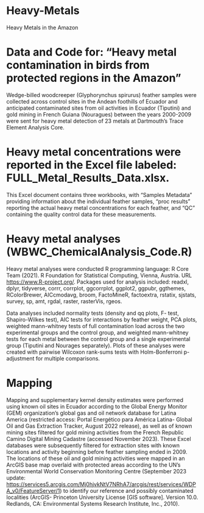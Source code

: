 # Heavy-Metals
Heavy Metals in the Amazon

# Data and Code for: “Heavy metal contamination in birds from protected regions in the Amazon”
Wedge-billed woodcreeper (Glyphorynchus spirurus) feather samples were collected across control sites in the Andean foothills of Ecuador and anticipated contaminated sites from oil activities in Ecuador (Tiputini) and gold mining in French Guiana (Nouragues) between the years 2000-2009 were sent for heavy metal detection of 23 metals at Dartmouth’s Trace Element Analysis Core. 

# Heavy metal concentrations were reported in the Excel file labeled: FULL_Metal_Results_Data.xlsx. 
This Excel document contains three workbooks, with “Samples Metadata” providing information about the individual feather samples, “proc results” reporting the actual heavy metal concentrations for each feather, and “QC” containing the quality control data for these measurements.

# Heavy metal analyses (WBWC_ChemicalAnalysis_Code.R)
Heavy metal analyses were conducted R programming language: R Core Team (2021). R Foundation for Statistical Computing, Vienna, Austria. URL https://www.R-project.org/. Packages used for analysis included: readxl, dplyr, tidyverse, corrr, corrplot, ggcorrplot, ggplot2, ggpubr, ggthemes, RColorBrewer, AICcmodavg, broom, FactoMineR, factoextra, rstatix, sjstats, survey, sp, amt, rgdal, raster, rasterVis, rgeos. 

Data analyses included normality tests (density and qq plots, F- test, Shapiro-Wilkes test), AIC tests for interactions by feather weight, PCA plots, weighted mann-whitney tests of full contamination load across the two experimental groups and the control group, and weighted mann-whitney tests for each metal between the control group and a single experimental group (Tiputini and Nourages separately). Plots of these analyses were created with pairwise Wilcoxon rank-sums tests with Holm-Bonferroni p-adjustment for multiple comparisons. 

# Mapping
Mapping and supplementary kernel density estimates were performed using known oil sites in Ecuador according to the Global Energy Monitor (GEM) organization’s global gas and oil network database for Latina America (restricted access: Portal Energético para América Latina- Global Oil and Gas Extraction Tracker, August 2022 release), as well as of known mining sites filtered for gold mining activities from the French Republic Camino Digital Mining Cadastre (accessed November 2023). These Excel databases were subsequently filtered for extraction sites with known locations and activity beginning before feather sampling ended in 2009. The locations of these oil and gold mining activities were mapped in an ArcGIS base map overlaid with protected areas according to the UN’s Environmental World Conservation Monitoring Centre (September 2023 update: https://services5.arcgis.com/Mj0hjvkNtV7NRhA7/arcgis/rest/services/WDPA_v0/FeatureServer/1) to identify our reference and possibly contaminated localities (ArcGIS- Princeton University License [GIS software]. Version 10.0. Redlands, CA: Environmental Systems Research Institute, Inc., 2010).
